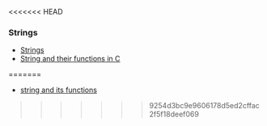 <<<<<<< HEAD
### Strings
- [Strings](strings.md)
- [String and their functions in C](stringAndTheirFunctionsInC.md)

=======
- [string and its functions](strings.md)
>>>>>>> 9254d3bc9e9606178d5ed2cffac2f5f18deef069
